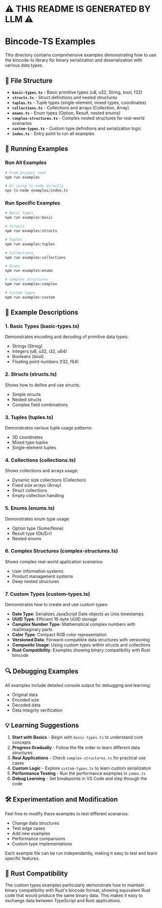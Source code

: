<h1>
⚠ THIS README IS GENERATED BY LLM ⚠
</h1>

# Bincode-TS Examples

This directory contains comprehensive examples demonstrating how to use the bincode-ts library for binary serialization and deserialization with various data types.

## 📁 File Structure

- **`basic-types.ts`** - Basic primitive types (u8, u32, String, bool, f32)
- **`structs.ts`** - Struct definitions and nested structures
- **`tuples.ts`** - Tuple types (single-element, mixed types, coordinates)
- **`collections.ts`** - Collections and arrays (Collection, Array)
- **`enums.ts`** - Enum types (Option, Result, nested enums)
- **`complex-structures.ts`** - Complex nested structures for real-world scenarios
- **`custom-types.ts`** - Custom type definitions and serialization logic
- **`index.ts`** - Entry point to run all examples

## 🚀 Running Examples

### Run All Examples
```bash
# From project root
npm run examples

# Or using ts-node directly
npx ts-node examples/index.ts
```

### Run Specific Examples
```bash
# Basic types
npm run examples:basic

# Structs
npm run examples:structs

# Tuples
npm run examples:tuples

# Collections
npm run examples:collections

# Enums
npm run examples:enums

# Complex structures
npm run examples:complex

# Custom types
npm run examples:custom
```

## 📖 Example Descriptions

### 1. Basic Types (basic-types.ts)
Demonstrates encoding and decoding of primitive data types:
- Strings (String)
- Integers (u8, u32, i32, u64)
- Booleans (bool)
- Floating point numbers (f32, f64)

### 2. Structs (structs.ts)
Shows how to define and use structs:
- Simple structs
- Nested structs
- Complex field combinations

### 3. Tuples (tuples.ts)
Demonstrates various tuple usage patterns:
- 3D coordinates
- Mixed type tuples
- Single-element tuples

### 4. Collections (collections.ts)
Shows collections and arrays usage:
- Dynamic size collections (Collection)
- Fixed size arrays (Array)
- Struct collections
- Empty collection handling

### 5. Enums (enums.ts)
Demonstrates enum type usage:
- Option type (Some/None)
- Result type (Ok/Err)
- Nested enums

### 6. Complex Structures (complex-structures.ts)
Shows complex real-world application scenarios:
- User information systems
- Product management systems
- Deep nested structures

### 7. Custom Types (custom-types.ts)
Demonstrates how to create and use custom types:
- **Date Type**: Serializes JavaScript Date objects as Unix timestamps
- **UUID Type**: Efficient 16-byte UUID storage
- **Complex Number Type**: Mathematical complex numbers with real/imaginary parts
- **Color Type**: Compact RGB color representation
- **Versioned Data**: Forward-compatible data structures with versioning
- **Composite Usage**: Using custom types within structs and collections
- **Rust Compatibility**: Examples showing binary compatibility with Rust bincode

## 🔍 Debugging Examples

All examples include detailed console output for debugging and learning:
- Original data
- Encoded size
- Decoded data
- Data integrity verification

## 💡 Learning Suggestions

1. **Start with Basics** - Begin with `basic-types.ts` to understand core concepts
2. **Progress Gradually** - Follow the file order to learn different data structures
3. **Real Applications** - Check `complex-structures.ts` for practical use cases
4. **Custom Logic** - Explore `custom-types.ts` to learn custom serialization
5. **Performance Testing** - Run the performance examples in `index.ts`
6. **Debug Learning** - Set breakpoints in VS Code and step through the code

## 🛠️ Experimentation and Modification

Feel free to modify these examples to test different scenarios:
- Change data structures
- Test edge cases
- Add new examples
- Performance comparisons
- Custom type implementations

Each example file can be run independently, making it easy to test and learn specific features.

## 🦀 Rust Compatibility

The custom types examples particularly demonstrate how to maintain binary compatibility with Rust's bincode format, showing equivalent Rust code that would produce the same binary data. This makes it easy to exchange data between TypeScript and Rust applications.
